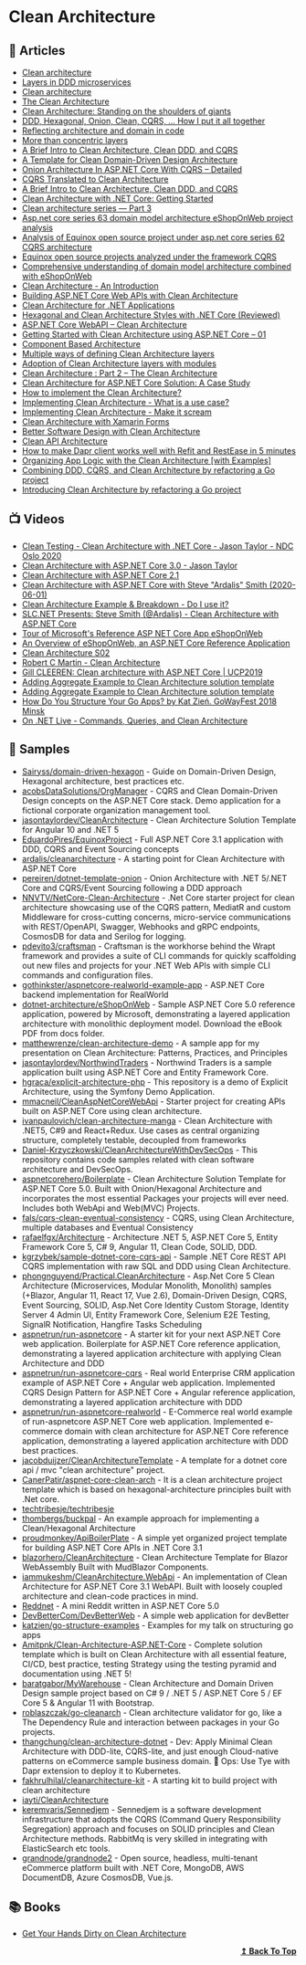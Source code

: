 
# Clean Architecture

## 📕 Articles

- [Clean architecture](https://docs.microsoft.com/en-us/dotnet/architecture/modern-web-apps-azure/common-web-application-architectures#clean-architecture) 
- [Layers in DDD microservices](https://docs.microsoft.com/en-us/dotnet/architecture/microservices/microservice-ddd-cqrs-patterns/ddd-oriented-microservice#layers-in-ddd-microservices)
- [Clean architecture](https://docs.microsoft.com/en-us/dotnet/architecture/modern-web-apps-azure/common-web-application-architectures#clean-architecture) 
- [The Clean Architecture](https://blog.cleancoder.com/uncle-bob/2012/08/13/the-clean-architecture.html) 
- [Clean Architecture: Standing on the shoulders of giants](https://herbertograca.com/2017/09/28/clean-architecture-standing-on-the-shoulders-of-giants/)
- [DDD, Hexagonal, Onion, Clean, CQRS, … How I put it all together](https://herbertograca.com/2017/11/16/explicit-architecture-01-ddd-hexagonal-onion-clean-cqrs-how-i-put-it-all-together/) 
- [Reflecting architecture and domain in code](https://herbertograca.com/2019/06/05/reflecting-architecture-and-domain-in-code/) 
- [More than concentric layers](https://herbertograca.com/2018/07/07/more-than-concentric-layers/) 
- [A Brief Intro to Clean Architecture, Clean DDD, and CQRS](https://blog.jacobsdata.com/2020/02/19/a-brief-intro-to-clean-architecture-clean-ddd-and-cqrs) 
- [A Template for Clean Domain-Driven Design Architecture](https://blog.jacobsdata.com/2020/03/02/a-clean-domain-driven-design-architectural-template)
- [Onion Architecture In ASP.NET Core With CQRS – Detailed](https://codewithmukesh.com/blog/onion-architecture-in-aspnet-core/)
- [CQRS Translated to Clean Architecture](https://blog.fals.io/2018-09-19-cqrs-clean-architecture/)
- [A Brief Intro to Clean Architecture, Clean DDD, and CQRS](https://blog.jacobsdata.com/2020/02/19/a-brief-intro-to-clean-architecture-clean-ddd-and-cqrs)
- [Clean Architecture with .NET Core: Getting Started](https://jasontaylor.dev/clean-architecture-getting-started/)
- [Clean architecture series — Part 3](https://dev.to/pereiren/clean-architecture-series-part-3-2795)
- [Asp.net core series 63 domain model architecture eShopOnWeb project analysis](https://www.itworkman.com/89255.html)
- [Analysis of Equinox open source project under asp.net core series 62 CQRS architecture](https://www.cnblogs.com/MrHSR/p/10820545.html)
- [Equinox open source projects analyzed under the framework CQRS](https://www.programmersought.com/article/81052035363/)
- [Comprehensive understanding of domain model architecture combined with eShopOnWeb](https://www.programmersought.com/article/97275046219/)
- [Clean Architecture - An Introduction](https://www.dandoescode.com/blog/clean-architecture-an-introduction/)
- [Building ASP.NET Core Web APIs with Clean Architecture](https://fullstackmark.com/post/18/building-aspnet-core-web-apis-with-clean-architecture)
- [Clean Architecture for .NET Applications](https://paulovich.net/clean-architecture-for-net-applications/)
- [Hexagonal and Clean Architecture Styles with .NET Core (Reviewed)](https://paulovich.net/hexagonal-and-clean-architecture-styles-with-net-core-reviewed/)
- [ASP.NET Core WebAPI – Clean Architecture](https://codewithmukesh.com/project/aspnet-core-webapi-clean-architecture%e2%80%8b/)
- [Getting Started with Clean Architecture using ASP.NET Core – 01](https://www.gokhan-gokalp.com/en/getting-started-with-clean-architecture-using-asp-net-core-01/)
- [Component Based Architecture](https://medium.com/omarelgabrys-blog/component-based-architecture-3c3c23c7e348)
- [Multiple ways of defining Clean Architecture layers](https://proandroiddev.com/multiple-ways-of-defining-clean-architecture-layers-bbb70afa5d4a)
- [Adoption of Clean Architecture layers with modules](https://medium.com/@anil.gudigar/adoption-of-clean-architecture-layers-with-modules-a0b5b9b4e716)
- [Clean Architecture : Part 2 – The Clean Architecture](https://crosp.net/blog/software-architecture/clean-architecture-part-2-the-clean-architecture/)
- [Clean Architecture for ASP.NET Core Solution: A Case Study](https://blog.ndepend.com/clean-architecture-for-asp-net-core-solution/) 
- [How to implement the Clean Architecture?](http://www.plainionist.net/Implementing-Clean-Architecture/)
- [Implementing Clean Architecture - What is a use case?](http://www.plainionist.net/Implementing-Clean-Architecture-UseCases/)
- [Implementing Clean Architecture - Make it scream](http://www.plainionist.net/Implementing-Clean-Architecture-Scream/)
- [Clean Architecture with Xamarin Forms](https://fullstackmark.com/post/26/clean-architecture-with-xamarin-forms)
- [Better Software Design with Clean Architecture](https://fullstackmark.com/post/11/better-software-design-with-clean-architecture)
- [Clean API Architecture](https://medium.com/perry-street-software-engineering/clean-api-architecture-2b57074084d5)
- [How to make Dapr client works well with Refit and RestEase in 5 minutes](https://dev.to/thangchung/how-to-make-dapr-client-works-well-with-refit-and-restease-40m)
- [Organizing App Logic with the Clean Architecture [with Examples]](https://khalilstemmler.com/articles/software-design-architecture/organizing-app-logic/)
- [Combining DDD, CQRS, and Clean Architecture by refactoring a Go project](https://threedots.tech/post/ddd-cqrs-clean-architecture-combined/)
- [Introducing Clean Architecture by refactoring a Go project](https://threedots.tech/post/introducing-clean-architecture/)
## 📺 Videos

- [Clean Testing - Clean Architecture with .NET Core - Jason Taylor - NDC Oslo 2020](https://www.youtube.com/watch?v=T6NRcX1vnz8) 
- [Clean Architecture with ASP.NET Core 3.0 - Jason Taylor](https://www.youtube.com/watch?v=5OtUm1BLmG0) 
- [Clean Architecture with ASP.NET Core 2.1](https://www.youtube.com/watch?v=_lwCVE_XgqI&feature=youtu.be) 
- [Clean Architecture with ASP.NET Core with Steve "Ardalis" Smith (2020-06-01)](https://www.youtube.com/watch?v=joNTQy-KXiU)
- [Clean Architecture Example & Breakdown - Do I use it?](https://www.youtube.com/watch?v=Ys_W6MyWOCw) 
- [SLC.NET Presents: Steve Smith (@Ardalis) - Clean Architecture with ASP.NET Core](https://www.youtube.com/watch?v=tYoqmL6e4oY) 
- [Tour of Microsoft's Reference ASP NET Core App eShopOnWeb](https://www.youtube.com/watch?v=rSpF1s8wcyA) 
- [An Overview of eShopOnWeb, an ASP.NET Core Reference Application](https://www.youtube.com/watch?v=vRZ8ucGac8M&ab_channel=Ardalis) 
- [Clean Architecture S02](https://www.youtube.com/playlist?list=PLY9iz4il6pyO46KZN-xQtZZMtdpBO9AoR) 
- [Robert C Martin - Clean Architecture](https://www.youtube.com/watch?v=Nltqi7ODZTM&feature=youtu.be) 
- [Gill CLEEREN: Clean architecture with ASP.NET Core | UCP2019](https://www.youtube.com/watch?v=BxtHt7tsX-c&t=2582s) 
- [Adding Aggregate Example to Clean Architecture solution template](https://www.youtube.com/watch?v=kxuGtgOimGA) 
- [Adding Aggregate Example to Clean Architecture solution template](https://www.youtube.com/watch?v=dkj-WwxrgyI) 
- [How Do You Structure Your Go Apps? by Kat Zień. GoWayFest 2018 Minsk](https://www.youtube.com/watch?v=Qtk9FFOoT5M)
- [On .NET Live - Commands, Queries, and Clean Architecture](https://www.youtube.com/watch?v=IRvDGPbxdTs)
## 🚀 Samples

- [Sairyss/domain-driven-hexagon](https://github.com/Sairyss/domain-driven-hexagon) - Guide on Domain-Driven Design, Hexagonal architecture, best practices etc.
- [acobsDataSolutions/OrgManager](https://github.com/JacobsDataSolutions/OrgManager) - CQRS and Clean Domain-Driven Design concepts on the ASP.NET Core stack. Demo application for a fictional corporate organization management tool.
- [jasontaylordev/CleanArchitecture](https://github.com/jasontaylordev/CleanArchitecture) - Clean Architecture Solution Template for Angular 10 and .NET 5 
- [EduardoPires/EquinoxProject](https://github.com/EduardoPires/EquinoxProject) - Full ASP.NET Core 3.1 application with DDD, CQRS and Event Sourcing concepts
- [ardalis/cleanarchitecture](https://github.com/ardalis/cleanarchitecture) - A starting point for Clean Architecture with ASP.NET Core 
- [pereiren/dotnet-template-onion](https://github.com/pereiren/dotnet-template-onion) - Onion Architecture with .NET 5/.NET Core and CQRS/Event Sourcing following a DDD approach
- [NNVTV/NetCore-Clean-Architecture](https://github.com/INNVTV/NetCore-Clean-Architecture) - .Net Core starter project for clean architecture showcasing use of the CQRS pattern, MediatR and custom Middleware for cross-cutting concerns, micro-service communications with REST/OpenAPI, Swagger, Webhooks and gRPC endpoints, CosmosDB for data and Serilog for logging.
- [pdevito3/craftsman](https://github.com/pdevito3/craftsman) - Craftsman is the workhorse behind the Wrapt framework and provides a suite of CLI commands for quickly scaffolding out new files and projects for your .NET Web APIs with simple CLI commands and configuration files.
- [gothinkster/aspnetcore-realworld-example-app](https://github.com/gothinkster/aspnetcore-realworld-example-app)	- ASP.NET Core backend implementation for RealWorld
- [dotnet-architecture/eShopOnWeb](https://github.com/dotnet-architecture/eShopOnWeb) - Sample ASP.NET Core 5.0 reference application, powered by Microsoft, demonstrating a layered application architecture with monolithic deployment model. Download the eBook PDF from docs folder.
- [matthewrenze/clean-architecture-demo](https://github.com/matthewrenze/clean-architecture-demo) - A sample app for my presentation on Clean Architecture: Patterns, Practices, and Principles
- [jasontaylordev/NorthwindTraders](https://github.com/jasontaylordev/NorthwindTraders) - Northwind Traders is a sample application built using ASP.NET Core and Entity Framework Core.
- [hgraca/explicit-architecture-php](https://github.com/hgraca/explicit-architecture-php) - This repository is a demo of Explicit Architecture, using the Symfony Demo Application.
- [mmacneil/CleanAspNetCoreWebApi](https://github.com/mmacneil/CleanAspNetCoreWebApi) - Starter project for creating APIs built on ASP.NET Core using clean architecture.
- [ivanpaulovich/clean-architecture-manga](https://github.com/ivanpaulovich/clean-architecture-manga) - Clean Architecture with .NET5, C#9 and React+Redux. Use cases as central organizing structure, completely testable, decoupled from frameworks
- [Daniel-Krzyczkowski/CleanArchitectureWithDevSecOps](https://github.com/Daniel-Krzyczkowski/CleanArchitectureWithDevSecOps) - This repository contains code samples related with clean software architecture and DevSecOps.
- [aspnetcorehero/Boilerplate](https://github.com/aspnetcorehero/Boilerplate) - Clean Architecture Solution Template for ASP.NET Core 5.0. Built with Onion/Hexagonal Architecture and incorporates the most essential Packages your projects will ever need. Includes both WebApi and Web(MVC) Projects.
- [fals/cqrs-clean-eventual-consistency](https://github.com/fals/cqrs-clean-eventual-consistency) - CQRS, using Clean Architecture, multiple databases and Eventual Consistency
- [rafaelfgx/Architecture](https://github.com/rafaelfgx/Architecture) - Architecture .NET 5, ASP.NET Core 5, Entity Framework Core 5, C# 9, Angular 11, Clean Code, SOLID, DDD.
- [kgrzybek/sample-dotnet-core-cqrs-api](https://github.com/kgrzybek/sample-dotnet-core-cqrs-api) - Sample .NET Core REST API CQRS implementation with raw SQL and DDD using Clean Architecture.
- [phongnguyend/Practical.CleanArchitecture](https://github.com/phongnguyend/Practical.CleanArchitecture) - Asp.Net Core 5 Clean Architecture (Microservices, Modular Monolith, Monolith) samples (+Blazor, Angular 11, React 17, Vue 2.6), Domain-Driven Design, CQRS, Event Sourcing, SOLID, Asp.Net Core Identity Custom Storage, Identity Server 4 Admin UI, Entity Framework Core, Selenium E2E Testing, SignalR Notification, Hangfire Tasks Scheduling
- [aspnetrun/run-aspnetcore](https://github.com/aspnetrun/run-aspnetcore) - A starter kit for your next ASP.NET Core web application. Boilerplate for ASP.NET Core reference application, demonstrating a layered application architecture with applying Clean Architecture and DDD
- [aspnetrun/run-aspnetcore-cqrs](https://github.com/aspnetrun/run-aspnetcore-cqrs) - Real world Enterprise CRM application example of ASP.NET Core + Angular web application. Implemented CQRS Design Pattern for ASP.NET Core + Angular reference application, demonstrating a layered application architecture with DDD
- [aspnetrun/run-aspnetcore-realworld](https://github.com/aspnetrun/run-aspnetcore-realworld) - E-Commerce real world example of run-aspnetcore ASP.NET Core web application. Implemented e-commerce domain with clean architecture for ASP.NET Core reference application, demonstrating a layered application architecture with DDD best practices.
- [jacobduijzer/CleanArchitectureTemplate](https://github.com/jacobduijzer/CleanArchitectureTemplate) - A template for a dotnet core api / mvc "clean architecture" project.
- [CanerPatir/aspnet-core-clean-arch](https://github.com/CanerPatir/aspnet-core-clean-arch) - It is a clean architecture project template which is based on hexagonal-architecture principles built with .Net core.
- [techtribesje/techtribesje](https://github.com/techtribesje/techtribesje)
- [thombergs/buckpal](https://github.com/thombergs/buckpal) - An example approach for implementing a Clean/Hexagonal Architecture
- [proudmonkey/ApiBoilerPlate](https://github.com/proudmonkey/ApiBoilerPlate) - A simple yet organized project template for building ASP.NET Core APIs in .NET Core 3.1
- [blazorhero/CleanArchitecture](https://github.com/blazorhero/CleanArchitecture) - Clean Architecture Template for Blazor WebAssembly Built with MudBlazor Components.
- [iammukeshm/CleanArchitecture.WebApi](https://github.com/iammukeshm/CleanArchitecture.WebApi) - An implementation of Clean Architecture for ASP.NET Core 3.1 WebAPI. Built with loosely coupled architecture and clean-code practices in mind.
- [Reddnet](https://github.com/moritz-mm/Reddnet) - A mini Reddit written in ASP.NET Core 5.0
- [DevBetterCom/DevBetterWeb](https://github.com/DevBetterCom/DevBetterWeb) - A simple web application for devBetter
- [katzien/go-structure-examples](https://github.com/katzien/go-structure-examples) - Examples for my talk on structuring go apps
- [Amitpnk/Clean-Architecture-ASP.NET-Core](https://github.com/Amitpnk/Clean-Architecture-ASP.NET-Core) - Complete solution template which is built on Clean Architecture with all essential feature, CI/CD, best practice, testing Strategy using the testing pyramid and documentation using .NET 5!
- [baratgabor/MyWarehouse](https://github.com/baratgabor/MyWarehouse) - Clean Architecture and Domain Driven Design sample project based on C# 9 / .NET 5 / ASP.NET Core 5 / EF Core 5 & Angular 11 with Bootstrap.
- [roblaszczak/go-cleanarch](https://github.com/roblaszczak/go-cleanarch) - Clean architecture validator for go, like a The Dependency Rule and interaction between packages in your Go projects.
- [thangchung/clean-architecture-dotnet](https://github.com/thangchung/clean-architecture-dotnet) - Dev: Apply Minimal Clean Architecture with DDD-lite, CQRS-lite, and just enough Cloud-native patterns on eCommerce sample business domain. 🍻 Ops: Use Tye with Dapr extension to deploy it to Kubernetes.
- [fakhrulhilal/cleanarchitecture-kit](https://github.com/fakhrulhilal/cleanarchitecture-kit) - A starting kit to build project with clean architecture
- [iayti/CleanArchitecture](https://github.com/iayti/CleanArchitecture)
- [keremvaris/Sennedjem](https://github.com/keremvaris/Sennedjem) - Sennedjem is a software development infrastructure that adopts the CQRS (Command Query Responsibility Segregation) approach and focuses on SOLID principles and Clean Architecture methods. RabbitMq is very skilled in integrating with ElasticSearch etc tools. 
- [grandnode/grandnode2](https://github.com/grandnode/grandnode2) - Open source, headless, multi-tenant eCommerce platform built with .NET Core, MongoDB, AWS DocumentDB, Azure CosmosDB, Vue.js.
## 📚 Books

- [Get Your Hands Dirty on Clean Architecture](https://www.packtpub.com/product/get-your-hands-dirty-on-clean-architecture/9781839211966)

<div align="right">
  <b><a href="#contents">↥ Back To Top</a></b>
</div>
